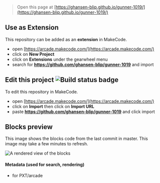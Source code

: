 


> Open this page at [https://ghansen-blip.github.io/gunner-1019/](https://ghansen-blip.github.io/gunner-1019/)

## Use as Extension

This repository can be added as an **extension** in MakeCode.

* open [https://arcade.makecode.com/](https://arcade.makecode.com/)
* click on **New Project**
* click on **Extensions** under the gearwheel menu
* search for **https://github.com/ghansen-blip/gunner-1019** and import

## Edit this project ![Build status badge](https://github.com/ghansen-blip/gunner-1019/workflows/MakeCode/badge.svg)

To edit this repository in MakeCode.

* open [https://arcade.makecode.com/](https://arcade.makecode.com/)
* click on **Import** then click on **Import URL**
* paste **https://github.com/ghansen-blip/gunner-1019** and click import

## Blocks preview

This image shows the blocks code from the last commit in master.
This image may take a few minutes to refresh.

![A rendered view of the blocks](https://github.com/ghansen-blip/gunner-1019/raw/master/.github/makecode/blocks.png)

#### Metadata (used for search, rendering)

* for PXT/arcade
<script src="https://makecode.com/gh-pages-embed.js"></script><script>makeCodeRender("{{ site.makecode.home_url }}", "{{ site.github.owner_name }}/{{ site.github.repository_name }}");</script>
